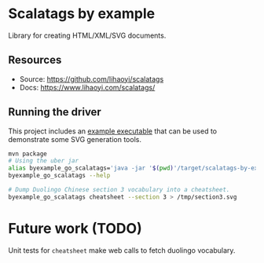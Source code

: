 Scalatags by example
==============================================================================

Library for creating HTML/XML/SVG documents.

Resources
------------------------------------------------------------------------------

* Source: <https://github.com/lihaoyi/scalatags>
* Docs: <https://www.lihaoyi.com/scalatags/>

Running the driver
------------------------------------------------------------------------------

This project includes an [example executable](src/main/scala/com/skraba/byexample/scalatags/ScalatagsGo.scala)
that can be used to demonstrate some SVG generation tools.

```bash
mvn package
# Using the uber jar
alias byexample_go_scalatags='java -jar '$(pwd)'/target/scalatags-by-example-*-SNAPSHOT.jar'
byexample_go_scalatags --help

# Dump Duolingo Chinese section 3 vocabulary into a cheatsheet.
byexample_go_scalatags cheatsheet --section 3 > /tmp/section3.svg 
```

Future work (TODO)
==============================================================================

Unit tests for `cheatsheet` make web calls to fetch duolingo vocabulary.
